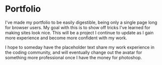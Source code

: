 # Portfolio

I've made my portfolio to be easily digestible, being only a single page long for browser users. My goal with this is to show off tricks I've learned for making sites look nice. This will be a project I continue to update as I gain more experience and become more confident with my work.

I hope to someday have the placeholder text share my work experience in the coding community, and will eventually change out the avatar for something more professional once I have the money for photoshop.